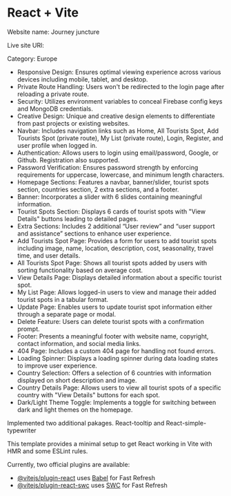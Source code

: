 # React + Vite

Website name: Journey juncture

Live site URl:

Category: Europe

- Responsive Design: Ensures optimal viewing experience across various devices including mobile, tablet, and desktop.
- Private Route Handling: Users won't be redirected to the login page after reloading a private route.
- Security: Utilizes environment variables to conceal Firebase config keys and MongoDB credentials.
- Creative Design: Unique and creative design elements to differentiate from past projects or existing websites.
- Navbar: Includes navigation links such as Home, All Tourists Spot, Add Tourists Spot (private route), My List (private route), Login, Register, and user profile when logged in.
- Authentication: Allows users to login using email/password, Google, or Github. Registration also supported.
- Password Verification: Ensures password strength by enforcing requirements for uppercase, lowercase, and minimum length characters.
- Homepage Sections: Features a navbar, banner/slider, tourist spots section, countries section, 2 extra sections, and a footer.
- Banner: Incorporates a slider with 6 slides containing meaningful information.
- Tourist Spots Section: Displays 6 cards of tourist spots with "View Details" buttons leading to detailed pages.
- Extra Sections: Includes 2 additional “User review” and “user support and assistance” sections to enhance user experience.
- Add Tourists Spot Page: Provides a form for users to add tourist spots including image, name, location, description, cost, seasonality, travel time, and user details.
- All Tourists Spot Page: Shows all tourist spots added by users with sorting functionality based on average cost.
- View Details Page: Displays detailed information about a specific tourist spot.
- My List Page: Allows logged-in users to view and manage their added tourist spots in a tabular format.
- Update Page: Enables users to update tourist spot information either through a separate page or modal.
- Delete Feature: Users can delete tourist spots with a confirmation prompt.
- Footer: Presents a meaningful footer with website name, copyright, contact information, and social media links.
- 404 Page: Includes a custom 404 page for handling not found errors.
- Loading Spinner: Displays a loading spinner during data loading states to improve user experience.
- Country Selection: Offers a selection of 6 countries with information displayed on short description and image.
- Country Details Page: Allows users to view all tourist spots of a specific country with "View Details" buttons for each spot.
- Dark/Light Theme Toggle: Implements a toggle for switching between dark and light themes on the homepage.

Implemented two additional pakages. React-tooltip and React-simple-typewriter

This template provides a minimal setup to get React working in Vite with HMR and some ESLint rules.

Currently, two official plugins are available:

- [@vitejs/plugin-react](https://github.com/vitejs/vite-plugin-react/blob/main/packages/plugin-react/README.md) uses [Babel](https://babeljs.io/) for Fast Refresh
- [@vitejs/plugin-react-swc](https://github.com/vitejs/vite-plugin-react-swc) uses [SWC](https://swc.rs/) for Fast Refresh
